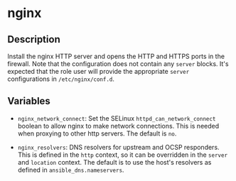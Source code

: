 # nginx

## Description

Install the nginx HTTP server and opens the HTTP and HTTPS ports in the
firewall. Note that the configuration does not contain any `server`
blocks. It's expected that the role user will provide the appropriate
`server` configurations in `/etc/nginx/conf.d`.

## Variables

* `nginx_network_connect`: Set the SELinux `httpd_can_network_connect`
  boolean to allow nginx to make network connections. This is needed
  when proxying to other http servers. The default is `no`.

* `nginx_resolvers`: DNS resolvers for upstream and OCSP responders.
  This is defined in the `http` context, so it can be overridden in the
  `server` and `location` context. The default is to use the host's
  resolvers as defined in `ansible_dns.nameservers`.
